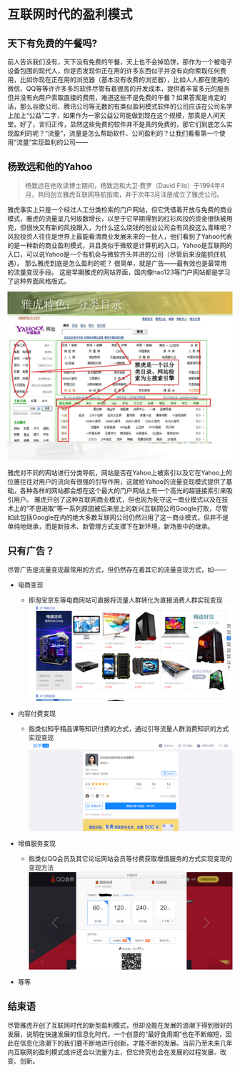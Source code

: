 # 互联网时代的盈利模式

## 天下有免费的午餐吗?

前人告诉我们没有，天下没有免费的午餐，天上也不会掉馅饼，那作为一个被电子设备包围的现代人，你是否发现你正在用的许多东西似乎并没有向你索取任何费用，比如你现在正在用的浏览器（基本没有收费的浏览器），比如人人都在使用的微信、QQ等等许许多多的软件尽管有着很高的开发成本，提供着丰富多元的服务但并没有向用户索取直接的费用，难道这些不是免费的午餐？如果答案是肯定的话，那么谷歌公司、腾讯公司等无数的有类似盈利模式软件的公司应该在公司名字上加上“公益”二字，如果作为一家公益公司能做到现在这个规模，那真是人间天堂。好了，言归正传，显然这些免费的软件并不是真的免费的，那它们到底怎么实现盈利的呢？“流量”，流量是怎么帮助软件、公司盈利的？让我们看看第一个使用“流量”实现盈利的公司——

## 杨致远和他的Yahoo

> 杨致远在他攻读博士期间，杨致远和大卫·费罗（David Filo）于1994年4月，共同创立雅虎互联网导航指南，并于次年3月注册成立了雅虎公司。

雅虎事实上只是一个经过人工分类检索的门户网站，但它凭借着开放与免费的商业模式，雅虎的流量呈几何级数增长，以至于它早期得到的红衫风投的资金很快被用完，但很快又有新的风投跟入，为什么这么烧钱的创业公司会有风投这么青睐呢？风投投资人往往是世界上最能看清商业发展未来的一批人，他们看到了Yahoo代表的是一种新的商业盈利模式，并且类似于微软是计算机的入口，Yahoo是互联网的入口，可以说Yahoo是一个有机会与微软齐头并进的公司（尽管后来没能抓住机遇）。
那么雅虎到底是怎么盈利的呢？
很简单，就是广告——最有效也是最常用的流量变现手段。
这是早期雅虎的网站界面，国内像hao123等门户网站都是学习了这种界面风格版式。

![](images/雅虎.jpg)

雅虎对不同的网站进行分类导航，网站是否在Yahoo上被索引以及它在Yahoo上的位置往往对用户的流向有很强的引导作用，这就给Yahoo的流量变现模式提供了基础，各种各样的网站都会想在这个最大的门户网站上有一个高光的超链接索引来吸引用户。
雅虎开创了这种互联网商业模式，但也因为死守这一商业模式以及在技术上的“不思进取”等一系列原因被后来居上的新兴互联网公司Google打败，尽管如此包括Google在内的绝大多数互联网公司仍然沿用了这一商业模式，但并不是单纯地继承，而是新技术、新管理方式支撑下在新环境，新场景中的继承。

## 只有广告？

尽管广告是流量变现最常用的方式，但仍然存在着其它的流量变现方式，如——
- 电商变现
    - 即淘宝京东等电商网站可直接将流量人群转化为直接消费人群实现变现 
    ![](images/taobao.png)

- 内容付费变现
    - 指类似知乎精品课等知识付费的方式，通过引导流量人群消费知识的方式实现变现
    ![](images/zhihu.png)

- 增值服务变现
    - 指类似QQ会员及其它论坛网站会员等付费获取增值服务的方式实现变现的变现方法
    ![](images/qq.png)


- 等等

## 结束语

尽管雅虎开创了互联网时代的新型盈利模式，但却没能在发展的浪潮下得到很好的发展，说明在快速发展的信息化时代，一个创意的“最好食用期”也在不断缩短，因此在信息化浪潮下的我们要不断地进行创新，才能不断的发展。当前乃至未来几年内互联网的盈利模式或许还会以流量为主，但它终究也会在发展的过程发展、改变、创新。